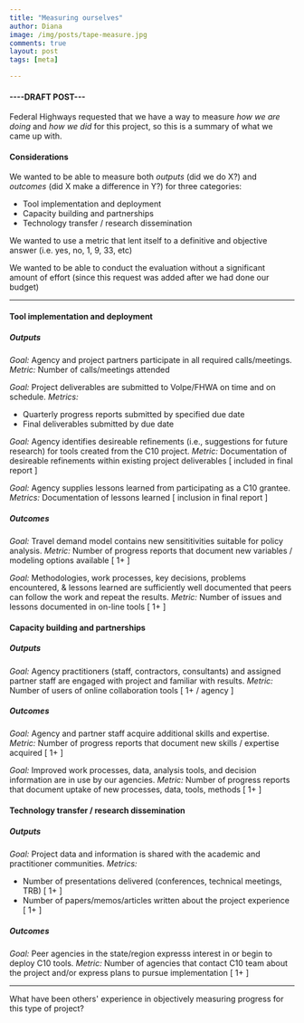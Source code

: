 ```yaml
---
title: "Measuring ourselves"
author: Diana
image: /img/posts/tape-measure.jpg
comments: true
layout: post
tags: [meta]

---
```


#### ----DRAFT POST---

Federal Highways requested that we have a way to measure *how we are doing* and *how we did* 
for this project, so this is a summary of what we came up with.

#### Considerations

We wanted to be able to measure both *outputs* (did we do X?) and *outcomes* 
(did X make a difference in Y?) for three categories:

* Tool implementation and deployment
* Capacity building and partnerships
* Technology transfer / research dissemination

We wanted to use a metric that lent itself to a definitive and objective answer (i.e. yes, no, 1, 9, 33, etc) 

We wanted to be able to conduct the evaluation without a significant amount of effort (since 
this request was added after we had done our budget)

<!--break-->

---

#### Tool implementation and deployment

##### Outputs
*Goal:* Agency and project partners participate in all required calls/meetings.
*Metric:* Number of calls/meetings attended

*Goal:* Project deliverables are submitted to Volpe/FHWA on time and on schedule.
*Metrics:*

* Quarterly progress reports submitted by specified due date
* Final deliverables submitted by due date

*Goal:* Agency identifies desireable refinements (i.e., suggestions for future research) for tools created from the C10 project.
*Metric:* Documentation of desireable refinements within existing project deliverables [ included in final report ]

*Goal:* Agency supplies lessons learned from participating as a C10 grantee.
*Metrics:* Documentation of lessons learned [ inclusion in final report ] 

##### Outcomes
*Goal:* Travel demand model contains new sensititivities suitable for policy analysis.
*Metric:* Number of progress reports that document new variables / modeling options available [ 1+ ]

*Goal:* Methodologies, work processes, key decisions, problems encountered, & lessons 
learned are sufficiently well documented that peers can follow the work and repeat the results. 
*Metric:* Number of issues and lessons documented in on-line tools [ 1+ ]

#### Capacity building and partnerships

##### Outputs
*Goal:* Agency practitioners (staff, contractors, consultants) and assigned partner staff 
are engaged with project and familiar with results.
*Metric:* Number of users of online collaboration tools [ 1+ / agency ]

##### Outcomes
*Goal:* Agency and partner staff acquire additional skills and expertise.
*Metric:* Number of progress reports that document new skills / expertise acquired [ 1+ ]

*Goal:* Improved work processes, data, analysis tools, and decision information are in use by our agencies.
*Metric:* Number of progress reports that document uptake of new processes, data, tools, methods [ 1+ ]

#### Technology transfer / research dissemination

##### Outputs
*Goal:* Project data and information is shared with the academic and practitioner communities.
*Metrics:*

* Number of presentations delivered (conferences, technical meetings, TRB) [ 1+ ]
* Number of papers/memos/articles written about the project experience  [ 1+ ] 

##### Outcomes
*Goal:* Peer agencies in the state/region expresss interest in or begin to deploy C10 tools.
*Metric:* Number of agencies that contact C10 team about the project and/or express plans 
to pursue implementation   [ 1+ ] 

---

What have been others' experience in objectively measuring progress for this type of project?